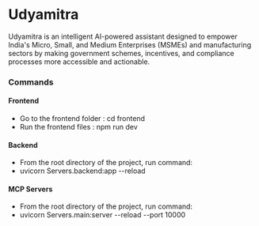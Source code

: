 # Udyamitra
Udyamitra is an intelligent AI-powered assistant designed to empower India's Micro, Small, and Medium Enterprises (MSMEs) and manufacturing sectors by making government schemes, incentives, and compliance processes more accessible and actionable.

### Commands

#### Frontend
- Go to the frontend folder : cd frontend
- Run the frontend files : npm run dev

#### Backend
- From the root directory of the project, run command:
- uvicorn Servers.backend:app --reload

#### MCP Servers
- From the root directory of the project, run command:
- uvicorn Servers.main:server --reload --port 10000